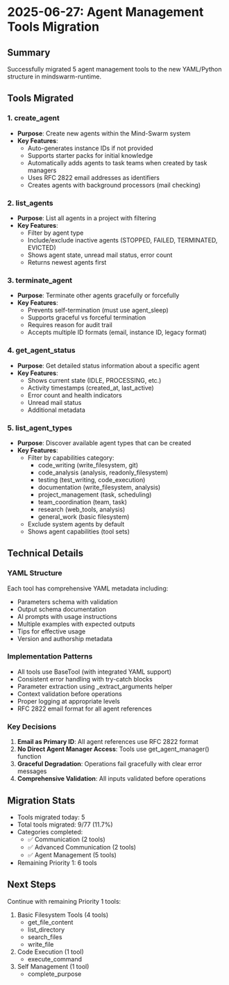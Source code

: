 # 2025-06-27: Agent Management Tools Migration

## Summary
Successfully migrated 5 agent management tools to the new YAML/Python structure in mindswarm-runtime.

## Tools Migrated

### 1. create_agent
- **Purpose**: Create new agents within the Mind-Swarm system
- **Key Features**:
  - Auto-generates instance IDs if not provided
  - Supports starter packs for initial knowledge
  - Automatically adds agents to task teams when created by task managers
  - Uses RFC 2822 email addresses as identifiers
  - Creates agents with background processors (mail checking)

### 2. list_agents
- **Purpose**: List all agents in a project with filtering
- **Key Features**:
  - Filter by agent type
  - Include/exclude inactive agents (STOPPED, FAILED, TERMINATED, EVICTED)
  - Shows agent state, unread mail status, error count
  - Returns newest agents first

### 3. terminate_agent
- **Purpose**: Terminate other agents gracefully or forcefully
- **Key Features**:
  - Prevents self-termination (must use agent_sleep)
  - Supports graceful vs forceful termination
  - Requires reason for audit trail
  - Accepts multiple ID formats (email, instance ID, legacy format)

### 4. get_agent_status
- **Purpose**: Get detailed status information about a specific agent
- **Key Features**:
  - Shows current state (IDLE, PROCESSING, etc.)
  - Activity timestamps (created_at, last_active)
  - Error count and health indicators
  - Unread mail status
  - Additional metadata

### 5. list_agent_types
- **Purpose**: Discover available agent types that can be created
- **Key Features**:
  - Filter by capabilities category:
    - code_writing (write_filesystem, git)
    - code_analysis (analysis, readonly_filesystem)
    - testing (test_writing, code_execution)
    - documentation (write_filesystem, analysis)
    - project_management (task, scheduling)
    - team_coordination (team, task)
    - research (web_tools, analysis)
    - general_work (basic filesystem)
  - Exclude system agents by default
  - Shows agent capabilities (tool sets)

## Technical Details

### YAML Structure
Each tool has comprehensive YAML metadata including:
- Parameters schema with validation
- Output schema documentation
- AI prompts with usage instructions
- Multiple examples with expected outputs
- Tips for effective usage
- Version and authorship metadata

### Implementation Patterns
- All tools use BaseTool (with integrated YAML support)
- Consistent error handling with try-catch blocks
- Parameter extraction using _extract_arguments helper
- Context validation before operations
- Proper logging at appropriate levels
- RFC 2822 email format for all agent references

### Key Decisions
1. **Email as Primary ID**: All agent references use RFC 2822 format
2. **No Direct Agent Manager Access**: Tools use get_agent_manager() function
3. **Graceful Degradation**: Operations fail gracefully with clear error messages
4. **Comprehensive Validation**: All inputs validated before operations

## Migration Stats
- Tools migrated today: 5
- Total tools migrated: 9/77 (11.7%)
- Categories completed:
  - ✅ Communication (2 tools)
  - ✅ Advanced Communication (2 tools)
  - ✅ Agent Management (5 tools)
- Remaining Priority 1: 6 tools

## Next Steps
Continue with remaining Priority 1 tools:
1. Basic Filesystem Tools (4 tools)
   - get_file_content
   - list_directory
   - search_files
   - write_file
2. Code Execution (1 tool)
   - execute_command
3. Self Management (1 tool)
   - complete_purpose